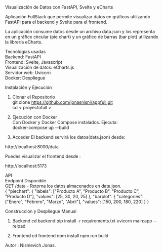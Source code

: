 Visualización de Datos con FastAPI, Svelte y eCharts <br>

Aplicación FullStack que permite visualizar datos en gráficos utilizando FastAPI para el backend y Svelte para el frontend.

La aplicación consume datos desde un archivo data.json y los representa en un gráfico circular (pie chart) y un gráfico de barras (bar plot) utilizando la librería eCharts.

Tecnologías usadas <br>
Backend: FastAPI <br>
Frontend: Svelte, Javascript <br>
Visualización de datos: eCharts.js <br>
Servidor web: Uvicorn <br>
Docker: Despliegue <br>

Instalación y Ejecución
1. Clonar el Repositorio <br>
git clone <https://github.com/jonasnisni/appfull.git> <br>
cd < proyectofull >

2. Ejecución con Docker <br>
Con Docker y Docker Compose instalados. Ejecuta: <br>
docker-compose up --build

3. Acceder
El backend servirá los datos(data.json) desde:

http://localhost:8000/data

Puedes visualizar el frontend desde : 

http://localhost:5173

API <br>
Endpoint Disponible <br>
GET /data - Retorna los datos almacenados en data.json. <br>
{
  "piechart": {
    "labels": ["Producto A", "Producto B", "Producto C", "Producto D"],
    "values": [25, 30, 20, 25]
  },
  "barplot": {
    "categories": ["Enero", "Febrero", "Marzo", "Abril"],
    "values": [150, 200, 180, 220]
  }
}

Construcción y Despliegue Manual

1. Backend
cd backend
pip install -r requirements.txt
uvicorn main:app --reload

3. Frontend
cd frontend
npm install
npm run build

Autor : Nisnievich Jonas. 



